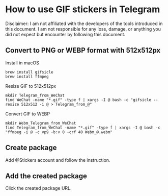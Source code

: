 # How to use GIF stickers in Telegram

Disclaimer: I am not affiliated with the developers of the tools introduced in this document. I am not responsible for any loss, damage, or anything you did not expect but encounter by following this document.

## Convert to PNG or WEBP format with 512x512px

Install in macOS

```
brew install gifsicle
brew install ffmpeg
```

Resize GIF to 512x512px

```
mkdir Telegram_from_WeChat
find WeChat -name "*.gif" -type f | xargs -I @ bash -c "gifsicle --resize 512x512 -i @ > Telegram_from_@"
```

Convert GIF to WEBP

```
mkdir Webm_Telegram_from_WeChat
find Telegram_from_WeChat -name "*.gif" -type f | xargs -I @ bash -c "ffmpeg -i @ -c vp9 -b:v 0 -crf 40 Webm_@.webm"
```

## Create package 

Add @Stickers account and follow the instruction.

## Add the created package

Click the created package URL.
